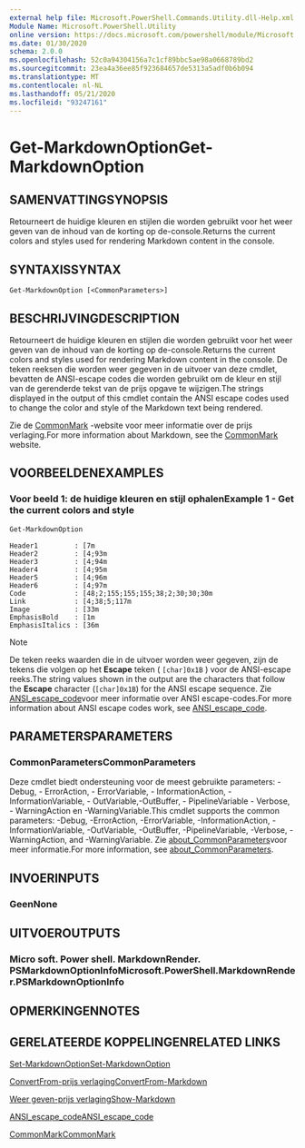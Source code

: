 ```yaml
---
external help file: Microsoft.PowerShell.Commands.Utility.dll-Help.xml
Module Name: Microsoft.PowerShell.Utility
online version: https://docs.microsoft.com/powershell/module/Microsoft.PowerShell.Utility/Get-MarkdownOption?view=powershell-7.x.0&WT.mc_id=ps-gethelp
ms.date: 01/30/2020
schema: 2.0.0
ms.openlocfilehash: 52c0a94304156a7c1cf89bbc5ae98a0668789bd2
ms.sourcegitcommit: 23ea4a36ee85f923684657de5313a5adf0b6b094
ms.translationtype: MT
ms.contentlocale: nl-NL
ms.lasthandoff: 05/21/2020
ms.locfileid: "93247161"
---
```

# <span data-ttu-id="84de2-101">Get-MarkdownOption</span><span class="sxs-lookup"><span data-stu-id="84de2-101">Get-MarkdownOption</span></span>

## <span data-ttu-id="84de2-102">SAMENVATTING</span><span class="sxs-lookup"><span data-stu-id="84de2-102">SYNOPSIS</span></span>
<span data-ttu-id="84de2-103">Retourneert de huidige kleuren en stijlen die worden gebruikt voor het weer geven van de inhoud van de korting op de-console.</span><span class="sxs-lookup"><span data-stu-id="84de2-103">Returns the current colors and styles used for rendering Markdown content in the console.</span></span>

## <span data-ttu-id="84de2-104">SYNTAXIS</span><span class="sxs-lookup"><span data-stu-id="84de2-104">SYNTAX</span></span>

```
Get-MarkdownOption [<CommonParameters>]
```

## <span data-ttu-id="84de2-105">BESCHRIJVING</span><span class="sxs-lookup"><span data-stu-id="84de2-105">DESCRIPTION</span></span>

<span data-ttu-id="84de2-106">Retourneert de huidige kleuren en stijlen die worden gebruikt voor het weer geven van de inhoud van de korting op de-console.</span><span class="sxs-lookup"><span data-stu-id="84de2-106">Returns the current colors and styles used for rendering Markdown content in the console.</span></span> <span data-ttu-id="84de2-107">De teken reeksen die worden weer gegeven in de uitvoer van deze cmdlet, bevatten de ANSI-escape codes die worden gebruikt om de kleur en stijl van de gerenderde tekst van de prijs opgave te wijzigen.</span><span class="sxs-lookup"><span data-stu-id="84de2-107">The strings displayed in the output of this cmdlet contain the ANSI escape codes used to change the color and style of the Markdown text being rendered.</span></span>

<span data-ttu-id="84de2-108">Zie de [CommonMark](https://commonmark.org/) -website voor meer informatie over de prijs verlaging.</span><span class="sxs-lookup"><span data-stu-id="84de2-108">For more information about Markdown, see the [CommonMark](https://commonmark.org/) website.</span></span>

## <span data-ttu-id="84de2-109">VOORBEELDEN</span><span class="sxs-lookup"><span data-stu-id="84de2-109">EXAMPLES</span></span>

### <span data-ttu-id="84de2-110">Voor beeld 1: de huidige kleuren en stijl ophalen</span><span class="sxs-lookup"><span data-stu-id="84de2-110">Example 1 - Get the current colors and style</span></span>

```powershell
Get-MarkdownOption
```

```Output
Header1         : [7m
Header2         : [4;93m
Header3         : [4;94m
Header4         : [4;95m
Header5         : [4;96m
Header6         : [4;97m
Code            : [48;2;155;155;155;38;2;30;30;30m
Link            : [4;38;5;117m
Image           : [33m
EmphasisBold    : [1m
EmphasisItalics : [36m
```

> [!NOTE]
> <span data-ttu-id="84de2-111">De teken reeks waarden die in de uitvoer worden weer gegeven, zijn de tekens die volgen op het **Escape** teken ( `[char]0x1B` ) voor de ANSI-escape reeks.</span><span class="sxs-lookup"><span data-stu-id="84de2-111">The string values shown in the output are the characters that follow the **Escape** character (`[char]0x1B`) for the ANSI escape sequence.</span></span> <span data-ttu-id="84de2-112">Zie [ANSI_escape_code](https://en.wikipedia.org/wiki/ANSI_escape_code)voor meer informatie over ANSI escape-codes.</span><span class="sxs-lookup"><span data-stu-id="84de2-112">For more information about ANSI escape codes work, see [ANSI_escape_code](https://en.wikipedia.org/wiki/ANSI_escape_code).</span></span>

## <span data-ttu-id="84de2-113">PARAMETERS</span><span class="sxs-lookup"><span data-stu-id="84de2-113">PARAMETERS</span></span>

### <span data-ttu-id="84de2-114">CommonParameters</span><span class="sxs-lookup"><span data-stu-id="84de2-114">CommonParameters</span></span>

<span data-ttu-id="84de2-115">Deze cmdlet biedt ondersteuning voor de meest gebruikte parameters: -Debug, - ErrorAction, - ErrorVariable, - InformationAction, -InformationVariable, - OutVariable,-OutBuffer, - PipelineVariable - Verbose, - WarningAction en -WarningVariable.</span><span class="sxs-lookup"><span data-stu-id="84de2-115">This cmdlet supports the common parameters: -Debug, -ErrorAction, -ErrorVariable, -InformationAction, -InformationVariable, -OutVariable, -OutBuffer, -PipelineVariable, -Verbose, -WarningAction, and -WarningVariable.</span></span> <span data-ttu-id="84de2-116">Zie [about_CommonParameters](https://go.microsoft.com/fwlink/?LinkID=113216)voor meer informatie.</span><span class="sxs-lookup"><span data-stu-id="84de2-116">For more information, see [about_CommonParameters](https://go.microsoft.com/fwlink/?LinkID=113216).</span></span>

## <span data-ttu-id="84de2-117">INVOER</span><span class="sxs-lookup"><span data-stu-id="84de2-117">INPUTS</span></span>

### <span data-ttu-id="84de2-118">Geen</span><span class="sxs-lookup"><span data-stu-id="84de2-118">None</span></span>

## <span data-ttu-id="84de2-119">UITVOER</span><span class="sxs-lookup"><span data-stu-id="84de2-119">OUTPUTS</span></span>

### <span data-ttu-id="84de2-120">Micro soft. Power shell. MarkdownRender. PSMarkdownOptionInfo</span><span class="sxs-lookup"><span data-stu-id="84de2-120">Microsoft.PowerShell.MarkdownRender.PSMarkdownOptionInfo</span></span>

## <span data-ttu-id="84de2-121">OPMERKINGEN</span><span class="sxs-lookup"><span data-stu-id="84de2-121">NOTES</span></span>

## <span data-ttu-id="84de2-122">GERELATEERDE KOPPELINGEN</span><span class="sxs-lookup"><span data-stu-id="84de2-122">RELATED LINKS</span></span>

[<span data-ttu-id="84de2-123">Set-MarkdownOption</span><span class="sxs-lookup"><span data-stu-id="84de2-123">Set-MarkdownOption</span></span>](Set-MarkdownOption.md)

[<span data-ttu-id="84de2-124">ConvertFrom-prijs verlaging</span><span class="sxs-lookup"><span data-stu-id="84de2-124">ConvertFrom-Markdown</span></span>](ConvertFrom-Markdown.md)

[<span data-ttu-id="84de2-125">Weer geven-prijs verlaging</span><span class="sxs-lookup"><span data-stu-id="84de2-125">Show-Markdown</span></span>](Show-Markdown.md)

[<span data-ttu-id="84de2-126">ANSI_escape_code</span><span class="sxs-lookup"><span data-stu-id="84de2-126">ANSI_escape_code</span></span>](https://en.wikipedia.org/wiki/ANSI_escape_code)

[<span data-ttu-id="84de2-127">CommonMark</span><span class="sxs-lookup"><span data-stu-id="84de2-127">CommonMark</span></span>](https://commonmark.org/)

